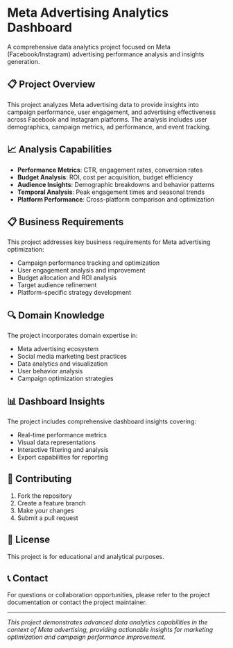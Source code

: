 # Meta Advertising Analytics Dashboard

A comprehensive data analytics project focused on Meta (Facebook/Instagram) advertising performance analysis and insights generation.

## 📋 Project Overview

This project analyzes Meta advertising data to provide insights into campaign performance, user engagement, and advertising effectiveness across Facebook and Instagram platforms. The analysis includes user demographics, campaign metrics, ad performance, and event tracking.



## 📈 Analysis Capabilities

- **Performance Metrics**: CTR, engagement rates, conversion rates
- **Budget Analysis**: ROI, cost per acquisition, budget efficiency
- **Audience Insights**: Demographic breakdowns and behavior patterns
- **Temporal Analysis**: Peak engagement times and seasonal trends
- **Platform Performance**: Cross-platform comparison and optimization

## 📋 Business Requirements

This project addresses key business requirements for Meta advertising optimization:
- Campaign performance tracking and optimization
- User engagement analysis and improvement
- Budget allocation and ROI analysis
- Target audience refinement
- Platform-specific strategy development

## 🔍 Domain Knowledge

The project incorporates domain expertise in:
- Meta advertising ecosystem
- Social media marketing best practices
- Data analytics and visualization
- User behavior analysis
- Campaign optimization strategies

## 📊 Dashboard Insights

The project includes comprehensive dashboard insights covering:
- Real-time performance metrics
- Visual data representations
- Interactive filtering and analysis
- Export capabilities for reporting

## 🤝 Contributing

1. Fork the repository
2. Create a feature branch
3. Make your changes
4. Submit a pull request

## 📄 License

This project is for educational and analytical purposes.

## 📞 Contact

For questions or collaboration opportunities, please refer to the project documentation or contact the project maintainer.

---

*This project demonstrates advanced data analytics capabilities in the context of Meta advertising, providing actionable insights for marketing optimization and campaign performance improvement.*


